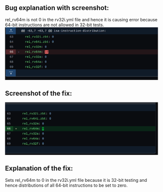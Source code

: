 ## Bug explanation with screenshot:
rel_rv64m is not 0 in the rv32i.yml file and hence it is causing error because 64-bit instructions are not allowed in 32-bit tests.
![bug screenshot](image.png)

## Screenshot of the fix:
![fix screenshot](image-1.png)

## Explanation of the fix: 
Sets rel_rv64m to 0 in the rv32i.yml file because it is 32-bit testing and hence distributions of all 64-bit instructions to be set to zero.
